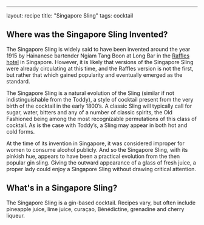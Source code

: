 ---
layout: recipe
title:  "Singapore Sling"
tags: cocktail

## Where was the Singapore Sling Invented?

The Singapore Sling is widely said to have been invented around the year 1915 by Hainanese bartender Ngiam Tang Boon at Long Bar in the [Raffles hotel](https://www.rafflessingapore.com/the-raffles-stories/history-of-the-singapore-sling/#:~:text=The%20Singapore%20Sling%2C%20widely%20regarded,are%20grenadine%20and%20cherry%20liqueur.) in Singapore. However, it is likely that versions of the Singapore Sling were already circulating at this time, and the Raffles version is not the first, but rather that which gained popularity and eventually emerged as the standard.

The Singapore Sling is a natural evolution of the Sling (similar if not indistinguishable from the Toddy), a style of cocktail present from the very birth of the cocktail in the early 1800’s. A classic Sling will typically call for sugar, water, bitters and any of a number of classic spirits, the Old Fashioned being among the most recognizable permutations of this class of cocktail. As is the case with Toddy’s, a Sling may appear in both hot and cold forms.

At the time of its invention in Singapore, it was considered improper for women to consume alcohol publicly. And so the Singapore Sling, with its pinkish hue, appears to have been a practical evolution from the then popular gin sling. Giving the outward appearance of a glass of fresh juice, a proper lady could enjoy a Singapore Sling without drawing critical attention.

## What's in a Singapore Sling?
The Singapore Sling is a gin-based cocktail. Recipes vary, but often include pineapple juice, lime juice, curaçao, Bénédictine, grenadine and cherry liqueur.
